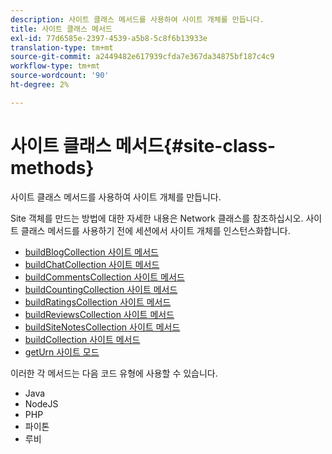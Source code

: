 ```yaml
---
description: 사이트 클래스 메서드를 사용하여 사이트 개체를 만듭니다.
title: 사이트 클래스 메서드
exl-id: 77d6585e-2397-4539-a5b8-5c8f6b13933e
translation-type: tm+mt
source-git-commit: a2449482e617939cfda7e367da34875bf187c4c9
workflow-type: tm+mt
source-wordcount: '90'
ht-degree: 2%

---
```


# 사이트 클래스 메서드{#site-class-methods}

사이트 클래스 메서드를 사용하여 사이트 개체를 만듭니다.

Site 객체를 만드는 방법에 대한 자세한 내용은 Network 클래스를 참조하십시오. 사이트 클래스 메서드를 사용하기 전에 세션에서 사이트 개체를 인스턴스화합니다.

* [buildBlogCollection 사이트 메서드](../c-installing-libraries/r-buildblogcollection-site-method.md#r_buildblogcollection_site_method)
* [buildChatCollection 사이트 메서드](../c-installing-libraries/r-buildchatcollection-site-method.md#r_buildchatcollection_site_method)
* [buildCommentsCollection 사이트 메서드](../c-installing-libraries/r-buildcommentscollection-site-method.md#r_buildcommentscollection_site_method)
* [buildCountingCollection 사이트 메서드](../c-installing-libraries/r-buildcountingcollection-site-method.md#r_buildcountingcollection_site_method)
* [buildRatingsCollection 사이트 메서드](../c-installing-libraries/r-buildratingscollection-site-method.md#r_buildratingscollection_site_method)
* [buildReviewsCollection 사이트 메서드](../c-installing-libraries/r-buildreviewscollection-site-method.md#r_buildreviewscollection_site_method)
* [buildSiteNotesCollection 사이트 메서드](../c-installing-libraries/r-buildsitenotescollection-site-method.md#r_buildsitenotescollection_site_method)
* [buildCollection 사이트 메서드](../c-installing-libraries/r-buildcollection-site-method.md#r_buildcollection_site_method)
* [getUrn 사이트 모드](../c-installing-libraries/r-geturn-site-method.md#r_geturn_site_method)

이러한 각 메서드는 다음 코드 유형에 사용할 수 있습니다.

* Java
* NodeJS
* PHP
* 파이톤
* 루비
